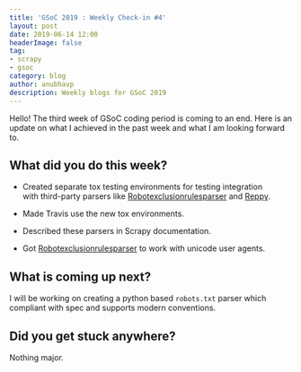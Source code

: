 ```yaml
---
title: 'GSoC 2019 : Weekly Check-in #4'
layout: post
date: 2019-06-14 12:00
headerImage: false
tag:
- scrapy
- gsoc
category: blog
author: anubhavp
description: Weekly blogs for GSoC 2019
---
```


Hello! The third week of GSoC coding period is coming to an end. Here is an update on what I achieved in the past week and what I am looking forward to.

## What did you do this week?

* Created separate tox testing environments for testing integration with third-party parsers like [Robotexclusionrulesparser](http://nikitathespider.com/python/rerp/) and [Reppy](https://github.com/seomoz/reppy).

* Made Travis use the new tox environments.

* Described these parsers in Scrapy documentation.

* Got [Robotexclusionrulesparser](http://nikitathespider.com/python/rerp/) to work with unicode user agents.

## What is coming up next?

I will be working on creating a python based `robots.txt` parser which compliant with spec and supports modern conventions.

## Did you get stuck anywhere?

Nothing major.  